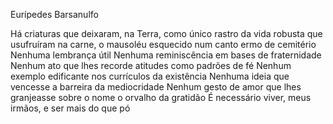 Eurípedes Barsanulfo

Há criaturas que deixaram, na Terra, como único rastro da vida robusta que usufruíram na carne, o mausoléu esquecido num canto ermo de cemitério
Nenhuma lembrança útil
Nenhuma reminiscência em bases de fraternidade
Nenhum ato que lhes recorde atitudes como padrões de fé
Nenhum exemplo edificante nos currículos da existência
Nenhuma ideia que vencesse a barreira da mediocridade
Nenhum gesto de amor que lhes granjeasse sobre o nome o orvalho da gratidão
É necessário viver, meus irmãos, e ser mais do que pó
